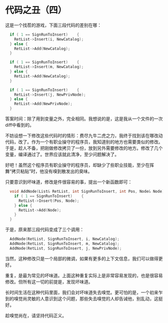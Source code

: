 代码之丑（四）
===

这是一个找茬的游戏，下面三段代码的差别在哪：
```c++
  if ( 1 == SignRunToInsert)    {
    RetList->Insert(i, NewCatalog);
  } else {
    RetList->Add(NewCatalog);
  }
```
```c++
  if ( 1 == SignRunToInsert)    {
    RetList->Insert(m, NewCatalog);
  } else {
    RetList->Add(NewCatalog);
  }
```
```c++
  if ( 1 == SignRunToInsert)    {
    RetList->Insert(j, NewPrivNode);
  } else {
    RetList->Add(NewPrivNode);
  }
```

答案时间：除了用到变量之外，完全相同。我想说的是，这是我从一个文件的一次diff中看到的。

不妨设想一下修改这些代码时的情形：费尽九牛二虎之力，我终于找到该在哪改动代码，改了。作为一个有职业操守的程序员，我知道别的地方也需要类似的修改。于是，趁人不备，把刚做修改拷贝了一份，放到另外需要修改的地方。修改了几个变量，编译通过了。世界应该就此清净，至少问题解决了。

好吧！虽然这个程序员有职业操守的程序员，却缺少了些职业技能，至少在挥舞“拷贝粘贴”时，他没有嗅到散发出的臭味。

只要意识到坏味道，修改是件很容易的事，提出一个新函数即可：
```c++
  void AddNode(List& RetList, int SignRunToInsert, int Pos, Node& Node) {
    if ( 1 == SignRunToInsert)    {
      RetList->Insert(Pos, Node);
    } else {
      RetList->Add(Node);
    }
  }
```

于是，原来那三段代码变成了三个调用：
```c++
  AddNode(RetList, SignRunToInsert, i, NewCatalog);
  AddNode(RetList, SignRunToInsert, m, NewCatalog);
  AddNode(RetList, SignRunToInsert, j, NewPrivNode);
```

当然，这种修改只是一个局部的微调，如果有更多的上下文信息，我们可以做得更好。

重复，是最为常见的坏味道。上面这种重复实际上是非常容易发现的，也是很容易修改。但所有这一切的前提是，发现坏味道。

长时间生活在这种代码里面，我们会对坏味道失去嗅觉。更可怕的是，一个初来乍到的嗅觉尚灵敏的人意识到这个问题，那些失去嗅觉的人却告诫他，别乱动，这挺好。

趁嗅觉尚在，请坚持代码正义。